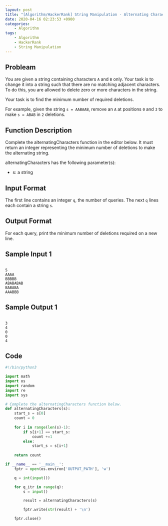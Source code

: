 ```yaml
---
layout: post
title: "[Algorithm/HackerRank] String Manipulation - Alternating Characters"
date: 2020-04-16 02:23:53 +0900
categories: 
    - Algorithm
tags:
    - Algorithm
    - HackerRank
    - String Manipulation
---
```


<!-- more -->


## Probleam
You are given a string containing characters `A` and `B` only. Your task is to change it into a string such that there are no matching adjacent characters. To do this, you are allowed to delete zero or more characters in the string.

Your task is to find the minimum number of required deletions.

For example, given the string `s = AABAAB`, remove an `A` at positions `0` and `3` to make `s = ABAB` in `2` deletions.

## Function Description
Complete the alternatingCharacters function in the editor below. It must return an integer representing the minimum number of deletions to make the alternating string.

alternatingCharacters has the following parameter(s):
- s: a string

## Input Format
The first line contains an integer `q`, the number of queries.
The next `q` lines each contain a string `s`.

## Output Format
For each query, print the minimum number of deletions required on a new line.

## Sample Input 1
```

5
AAAA
BBBBB
ABABABAB
BABABA
AAABBB
```


## Sample Output 1
```

3
4
0
0
4
```


## Code

```python
#!/bin/python3

import math
import os
import random
import re
import sys

# Complete the alternatingCharacters function below.
def alternatingCharacters(s):
    start_s = s[0]
    count = 0
    
    for i in range(len(s)-1):
        if s[i+1] == start_s:
            count +=1
        else:
            start_s = s[i+1]
    
    return count

if __name__ == '__main__':
    fptr = open(os.environ['OUTPUT_PATH'], 'w')

    q = int(input())

    for q_itr in range(q):
        s = input()

        result = alternatingCharacters(s)

        fptr.write(str(result) + '\n')

    fptr.close()

```
